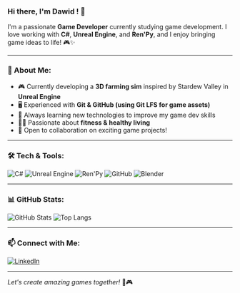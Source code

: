 
### Hi there, I'm Dawid ! 👋

I'm a passionate **Game Developer** currently studying game development. I love working with **C#**, **Unreal Engine**, and **Ren'Py**, and I enjoy bringing game ideas to life! 🎮✨

---

### 🚀 About Me:
- 🎮 Currently developing a **3D farming sim** inspired by Stardew Valley in **Unreal Engine**
- 🖥️ Experienced with **Git & GitHub (using Git LFS for game assets)**
- 🌱 Always learning new technologies to improve my game dev skills
- 🏋️‍♂️ Passionate about **fitness & healthy living**
- 📍 Open to collaboration on exciting game projects!

---

### 🛠️ Tech & Tools:

![C#](https://img.shields.io/badge/C%23-239120?style=for-the-badge&logo=c-sharp&logoColor=white)
![Unreal Engine](https://img.shields.io/badge/Unreal_Engine-000000?style=for-the-badge&logo=unreal-engine&logoColor=white)
![Ren'Py](https://img.shields.io/badge/Ren'Py-FF7F50?style=for-the-badge&logo=python&logoColor=white)
![GitHub](https://img.shields.io/badge/GitHub-181717?style=for-the-badge&logo=github&logoColor=white)
![Blender](https://img.shields.io/badge/Blender-F5792A?style=for-the-badge&logo=blender&logoColor=white)

---

### 📊 GitHub Stats:

![GitHub Stats](https://github-readme-streak-stats.herokuapp.com/?user=YourGitHubUsername&theme=tokyonight)
![Top Langs](https://github-readme-stats.vercel.app/api/top-langs/?username=YourGitHubUsername&layout=compact&theme=tokyonight)

---

### 📫 Connect with Me:
[![LinkedIn](https://img.shields.io/badge/LinkedIn-0077B5?style=for-the-badge&logo=linkedin&logoColor=white)](www.linkedin.com/in/dkarpinski44)

---

*Let's create amazing games together!* 🚀🎮
